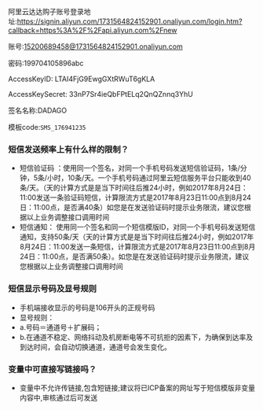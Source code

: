 阿里云达达购子账号登录地址:https://signin.aliyun.com/1731564824152901.onaliyun.com/login.htm?callback=https%3A%2F%2Fapi.aliyun.com%2Fnew

账号:15200689458@1731564824152901.onaliyun.com

密码:199704105896abc



AccessKeyID: LTAI4FjG9EwgGXtRWuT6gKLA

AccessKeySecret: 33nP7Sr4ieQbFPtELq2QnQZnnq3YhU

签名名称:DADAGO

模板code:`SMS_176941235`

### 短信发送频率上有什么样的限制？

- 短信验证码 ：使用同一个签名，对同一个手机号码发送短信验证码，1条/分钟，5条/小时，10条/天。一个手机号码通过阿里云短信服务平台只能收到40条/天。（天的计算方式是是当下时间往后推24小时，例如2017年8月24日：11:00发送一条验证码短信，计算限流方式是2017年8月23日11:00点到8月24日：11:00点，是否满40条）如您是在发送验证码时提示业务限流，建议您根据以上业务调整接口调用时间
- 短信通知： 使用同一个签名和同一个短信模版ID，对同一个手机号码发送短信通知，支持50条/天（天的计算方式是是当下时间往后推24小时，例如2017年8月24日：11:00发送一条短信，计算限流方式是2017年8月23日11:00点到8月24日：11:00点，是否满50条）。如您是在发送验证码时提示业务限流，建议您根据以上业务调整接口调用时间

### 短信显示号码及显号规则

- 手机端接收显示的号码是106开头的正规号码
- 显号规则：
- a.号码＝通道号＋扩展码；
- b.在通道不稳定、网络抖动及机房断电等不可抗拒的因素下，为确保到达率及到达时间，会自动切换通道，通道号会发生变化。

### 变量中可直接写链接吗？

- 变量中不允许传链接,包含短链接;建议将已ICP备案的网址写于短信模版非变量内容中,审核通过后可发送

